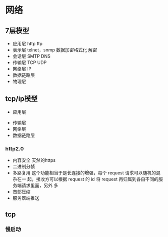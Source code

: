 # 网络

## 7层模型

- 应用层  http ftp
- 表示层  telnet，snmp  数据加密格式化 解密
- 会话层  SMTP DNS
- 传输层  TCP UDP
- 网络层  IP
- 数据链路层 
- 物理层

## tcp/ip模型

- 应用层
<!-- - 会话层 -->
<!-- - 表示层 -->
- 传输层
- 网络层
- 数据链路层
<!-- - 物理层 -->

### http2.0

- 内容安全  天然的https
- 二进制分帧
- 多路复用 这个功能相当于是长连接的增强，每个 request 请求可以随机的混杂在一 起，接收方可以根据 request 的 id 将 request 再归属到各自不同的服务端请求里面，另外 多
- 首部压缩
- 服务器端推送  

## tcp

### 慢启动


